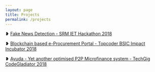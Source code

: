 ```yaml
---
layout: page
title: Projects
permalink: /projects
---
```


❥ <a href="https://rounakdatta.github.io/2018/01/28/srm-iet-hackathon-18.html">Fake News Detection - SRM IET Hackathon 2018</a><br>

❥ <a href="https://rounakdatta.github.io/2018/05/27/bsic-2018.html">Blockchain based e-Procurement Portal - Topcoder BSIC Impact Incubator 2018</a><br>

❥ <a href="https://rounakdatta.github.io/2018/06/04/ayuda.html">Ayuda - Yet another optimised P2P Microfinance system - TechGig CodeGladiator 2018</a>
